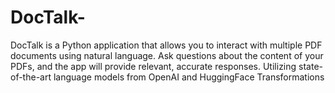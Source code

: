 # DocTalk-
DocTalk is a Python application that allows you to interact with multiple PDF documents using natural language. Ask questions about the content of your PDFs, and the app will provide relevant, accurate responses. Utilizing state-of-the-art language models from OpenAI and HuggingFace Transformations
